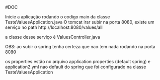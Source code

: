 #DOC

Inicie a aplicação rodando o codigo main da classe TesteValuesApplication.java
O tomcat irar subir na porta 8080, existe um serviço no path http://localhost:8080/values/all

a classe desse serviço é ValuesController.java

OBS: ao subir o spring tenha certeza que nao tem nada rodando na porta 8080

os properties estão no arquivo application.properties (default spring) e application2.yml nao default do spring
que foi configurado na classe TesteValuesApplication

